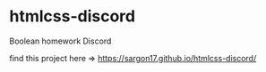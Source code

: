 # htmlcss-discord
Boolean homework Discord

find this project here => https://sargon17.github.io/htmlcss-discord/
